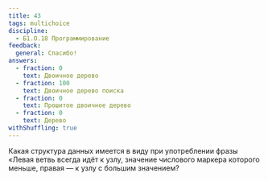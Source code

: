 ```yaml
---
title: 43
tags: multichoice
discipline:
  - Б1.О.18 Программирование
feedback:
  general: Спасибо!
answers:
  - fraction: 0
    text: Двоичное дерево
  - fraction: 100
    text: Двоичное дерево поиска
  - fraction: 0
    text: Прошитое двоичное дерево
  - fraction: 0
    text: Дерево
withShuffling: true
---
```


Какая структура данных имеется в виду при употреблении фразы «Левая ветвь всегда идёт к узлу, значение числового маркера которого меньше, правая — к узлу с большим значением?